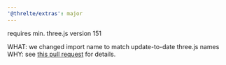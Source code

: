 ```yaml
---
'@threlte/extras': major
---
```


requires min. three.js version 151

WHAT: we changed import name to match update-to-date three.js names
WHY: see [this pull request](https://github.com/mrdoob/three.js/pull/25645) for details.
